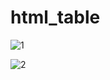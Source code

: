 # html_table
![1](https://github.com/Codman899/html_table/assets/95621204/556a4ff1-3695-4d75-8232-2b4bdde5b40e)


![2](https://github.com/Codman899/html_table/assets/95621204/89697265-ee00-4562-9de6-5c1bfaaeb72d)
